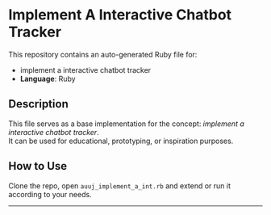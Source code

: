 # Implement A Interactive Chatbot Tracker

This repository contains an auto-generated Ruby file for:

- implement a interactive chatbot tracker
- **Language**: Ruby

## Description

This file serves as a base implementation for the concept: *implement a interactive chatbot tracker*.  
It can be used for educational, prototyping, or inspiration purposes.

## How to Use

Clone the repo, open `auuj_implement_a_int.rb` and extend or run it according to your needs.

---


